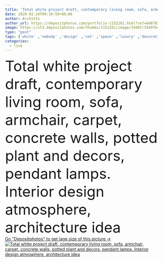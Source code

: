 ```yaml
---
title: 'Total white project draft, contemporary living room, sofa, armchair, carpet, concrete walls, potted plant and decors, pendant lamps. Interior design atmosphere, architecture idea'
date: 2020-02-24T09:10:58+00:00
author: ArchiVIz
author_url: https://depositphotos.com/portfolio-1152281.html?ref=64678756
image: https://st3.depositphotos.com/thumbs/1152281/image/34497/344976404/api_thumb_450.jpg?forcejpeg=true
type: "post"
tags: ['white' ,'nobody' ,'design' ,'set' ,'space' ,'luxury' ,'decorative' ,'empty' ,'art' ,'decor' ,'comfortable' ,'plant' ,'cute' ,'light' ,'style' ,'carpet' ,'modern' ,'open' ,'pop' ,'architecture' ,'house' ,'lamp' ,'interior' ,'indoor' ,'blank' ,'home' ,'elegant' ,'panel' ,'lifestyle' ,'scenery' ,'furniture' ,'room' ,'inside' ,'hall' ,'Rug' ,'living' ,'apartment' ,'sofa' ,'contemporary' ,'installation' ,'surreal' ,'armchair' ,'potted' ,'showcase' ,'expo' ,'decors' ,'vases' ,'eclectic' ,'metaphysics' ]
categories: 
  - live
---
```

<div aling="center">
            <font size="60"> Total white project draft, contemporary living room, sofa, armchair, carpet, concrete walls, potted plant and decors, pendant lamps. Interior design atmosphere, architecture idea</font>   
</div>
<div>
    <a href='https://st3.depositphotos.com/thumbs/1152281/image/34497/344976404/api_thumb_450.jpg?forcejpeg=true?ref=64678756' target=_blank > Go "Depositphotos" to get lage size of this picture ->
        <img href='https://st3.depositphotos.com/thumbs/1152281/image/34497/344976404/api_thumb_450.jpg?forcejpeg=true?ref=64678756' src='https://st3.depositphotos.com/1152281/34497/i/950/depositphotos_344976404-stock-photo-total-white-project-draft-contemporary.jpg?forcejpeg=true' alt='Total white project draft, contemporary living room, sofa, armchair, carpet, concrete walls, potted plant and decors, pendant lamps. Interior design atmosphere, architecture idea' >
    </a>
</div>
